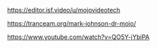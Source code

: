 https://editor.isf.video/u/mojovideotech

https://tranceam.org/mark-johnson-dr-mojo/

https://www.youtube.com/watch?v=QO5Y-jYbiPA